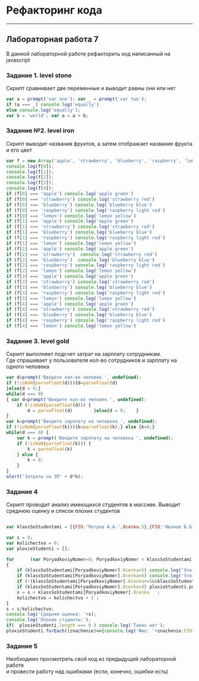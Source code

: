 # Рефакторинг кода 
___________________________________________________
## Лабораторная работа 7

В данной лабораторной работе рефакторить код написанный на javascript

### Задание 1. level stone

Скрипт сравнивает две переменные и выводит равны они или нет

```js
var a = prompt('var one'); var _ = prompt('var two');
if (a === _) console.log('equally')
else console.log('equally');
var b = 'world'; var a = a + b;
```

### Задание №2. level iron

Скрипт выводит названия фруктов, а затем отображает название фрукта и его цвет

```js
var f = new Array('apple', 'strawberry', 'blueberry', 'raspberry', 'lemon');
console.log(f[0]);
console.log(f[1]);
console.log(f[2]);
console.log(f[3]);
console.log(f[4]);
if (f[0] === 'apple') console.log('apple green')
if (f[0] === 'strawberry') console.log('strawberry red')
if (f[0] === 'blueberry') console.log('blueberry blue')
if (f[0] === 'raspberry') console.log('raspberry light red')
if (f[0] === 'lemon') console.log('lemon yellow')
if (f[1] === 'apple') console.log('apple green')
if (f[1] === 'strawberry') console.log('strawberry red')
if (f[1] === 'blueberry') console.log('blueberry blue')
if (f[1] === 'raspberry') console.log('raspberry light red')
if (f[1] === 'lemon') console.log('lemon yellow')
if (f[2] === 'apple') console.log('apple green')
if (f[2] === 'strawberry')  console.log('strawberry red')
if (f[2] === 'blueberry')  console.log('blueberry blue')
if (f[2] === 'raspberry') console.log('raspberry light red')
if (f[2] === 'lemon') console.log('lemon yellow')
if (f[3] === 'apple') console.log('apple green')
if (f[3] === 'strawberry') console.log('strawberry red')
if (f[3] === 'blueberry') console.log('blueberry blue')
if (f[3] === 'raspberry') console.log('raspberry light red')
if (f[3] === 'lemon') console.log('lemon yellow')
if (f[4] === 'apple') console.log('apple green')
if (f[4] === 'strawberry') console.log('strawberry red')
if (f[4] === 'blueberry') console.log('blueberry blue')
if (f[4] === 'raspberry') console.log('raspberry light red')
if (f[4] === 'lemon') console.log('lemon yellow')
```

### Задание 3. level gold

Скрипт выполняет подсчет затрат на зарплату сотрудникам.  
Где спрашивает у пользователя кол-во сотрудников и зарплату на одного человека

```js
var d=prompt('Введите кол-во человек ', undefined);
if (!isNaN(parseFloat(d))){d=parseFloat(d)
}else{d = 0;}
while(d === 0)
{ var d=prompt('Введите кол-во человек ', undefined);
    if (!isNaN(parseFloat(d))) {
        d = parseFloat(d)        }else{d = 0;    }
}
var k=prompt('Введите зарплату на человека ', undefined);
if (!isNaN(parseFloat(k))){k=parseFloat(k);} else {k=0;}
while(d === 0) {
    var k = prompt('Введите зарплату на человека ', undefined);
    if (!isNaN(parseFloat(k))) {
        k = parseFloat(k)
    } else {
        k = 0;
    }
}
alert('Затраты на ЗП' + d*k);
```
### Задание 4

Скрипт проводит анализ имеющихся студентов в массиве.
Выводит среднюю оценку и список плохих студентов

```js

var klassSoStudentami = [{FIO:'Петров А.А.',Ocenka:5},{FIO:'Иванов Б.Б.',Ocenka:3.4},{FIO:'Сидоров Г.Г.',Ocenka:9},{FIO:'Немолодой Д.Д',Ocenka:2},{FIO:'Молодой Е.Е',Ocenka:3.4}];

var s = 0;
var kolichectvo = 0;
var ploxieStudenti = [];

for      (var PoryadkoviyNomer=0; PoryadkoviyNomer < klassSoStudentami.length; PoryadkoviyNomer++)
{
    if (klassSoStudentami[PoryadkoviyNomer].Ocenka>5) console.log('Это значение учитываться не будет оно не соответствует допустимым значениям');
    if (klassSoStudentami[PoryadkoviyNomer].Ocenka<0) console.log('Это значение учитываться не будет оно не соответствует допустимым значениям');
    if (!(klassSoStudentami[PoryadkoviyNomer].Ocenka<=5&&klassSoStudentami[PoryadkoviyNomer].Ocenka>=0)) continue;
    if (klassSoStudentami[PoryadkoviyNomer].Ocenka<4) ploxieStudenti.push(klassSoStudentami[PoryadkoviyNomer])
    s = s + klassSoStudentami[PoryadkoviyNomer].Ocenka   ;
    kolichectvo = kolichectvo + 1 ;
}
s = s/kolichectvo;
console.log('Средняя оценка: '+s);
console.log('Плохие студенты:');
if(  ploxieStudenti.length === 0 ) console.log('Таких нет');
ploxieStudenti.forEach((znachenie)=>{console.log('Фио: '+znachenie.FIO+'; Оценка: '+znachenie.Ocenka)});

```

### Задание 5

Необходимо просмотреть свой код из предыдущей лабораторной работе  
и провести работу над ошибками (если, конечно, ошибки есть)